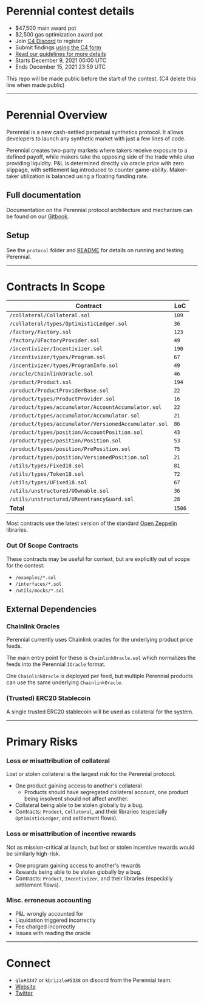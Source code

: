 # Perennial contest details
- $47,500 main award pot
- $2,500 gas optimization award pot
- Join [C4 Discord](https://discord.gg/code4rena) to register
- Submit findings [using the C4 form](https://code4rena.com/contests/2021-12-perennial-finance-contest/submit)
- [Read our guidelines for more details](https://docs.code4rena.com/roles/wardens)
- Starts December 9, 2021 00:00 UTC
- Ends December 15, 2021 23:59 UTC

This repo will be made public before the start of the contest. (C4 delete this line when made public)

---

# Perennial Overview

Perennial is a new cash-settled perpetual synthetics protocol. It allows developers to launch any synthetic market with just a few lines of code.

Perennial creates two-party markets where takers receive exposure to a defined payoff, while makers take the opposing side of the trade while also providing liquidity. P&L is determined directly via oracle price with zero slippage, with settlement lag introduced to counter game-ability. Maker-taker utilization is balanced using a floating funding rate.

## Full documentation

Documentation on the Perennial protocol architecture and mechanism can be found on our [Gitbook](https://docs.perennial.finance/).

## Setup

See the `protocol` folder and [README](https://github.com/code-423n4/2021-12-perennial/blob/main/protocol/README.md) for details on running and testing Perennial.

---

# Contracts In Scope

| **Contract** | **LoC** |
| --- | --- |
| `/collateral/Collateral.sol` | `109` |
| `/collateral/types/OptimisticLedger.sol` | `36` |
| `/factory/Factory.sol` | `123` |
| `/factory/UFactoryProvider.sol` | `49` |
| `/incentivizer/Incentivizer.sol` | `190` |
| `/incentivizer/types/Program.sol` | `67` |
| `/incentivizer/types/ProgramInfo.sol` | `49` |
| `/oracle/ChainlinkOracle.sol` | `46` |
| `/product/Product.sol` | `194` |
| `/product/ProductProviderBase.sol` | `22` |
| `/product/types/ProductProvider.sol` | `16` |
| `/product/types/accumulator/AccountAccumulator.sol` | `22` |
| `/product/types/accumulator/Accumulator.sol` | `21` |
| `/product/types/accumulator/VersionedAccumulator.sol` | `86` |
| `/product/types/position/AccountPosition.sol` | `43` |
| `/product/types/position/Position.sol` | `53` |
| `/product/types/position/PrePosition.sol` | `75` |
| `/product/types/position/VersionedPosition.sol` | `21` |
| `/utils/types/Fixed18.sol` | `81` |
| `/utils/types/Token18.sol` | `72` |
| `/utils/types/UFixed18.sol` | `67` |
| `/utils/unstructured/UOwnable.sol` | `36` |
| `/utils/unstructured/UReentrancyGuard.sol` | `28` |
| **Total** | `1506` |

Most contracts use the latest version of the standard [Open Zeppelin](https://github.com/OpenZeppelin/openzeppelin-contracts)  libraries.

### Out Of Scope Contracts
These contracts may be useful for context, but are explicitly out of scope for the contest:

- `/examples/*.sol`
- `/interfaces/*.sol`
- `/utils/mocks/*.sol`

## External Dependencies

### Chainlink Oracles
Perennial currently uses Chainlink oracles for the underlying product price feeds.

The main entry point for these is `ChainlinkOracle.sol` which normalizes the feeds into the Perennial `IOracle` format.

One `ChainlinkOracle` is deployed per feed, but multiple Perennial products can use the same underlying `ChainlinkOracle`.

### (Trusted) ERC20 Stablecoin

A single trusted ERC20 stablecoin will be used as collateral for the system.

---

# Primary Risks

### Loss or misattribution of collateral

Lost or stolen collateral is the largest risk for the Perennial protocol.

- One product gaining access to another's collateral
  - Products should have segregated collateral account, one product being insolvent should not affect another.
- Collateral being able to be stolen globally by a bug. 
- Contracts: `Product`, `Collateral`, and their libraries (especially `OptimisticLedger`, and settlement flows).

### Loss or misattribution of incentive rewards

Not as mission-critical at launch, but lost or stolen incentive rewards would be similarly high-risk.

- One program gaining access to another's rewards
- Rewards being able to be stolen globally by a bug.
- Contracts: `Product`, `Incentivizer`, and their libraries (especially settlement flows).

### Misc. erroneous accounting
- P&L wrongly accounted for
- Liquidation triggered incorrectly
- Fee charged incorrectly
- Issues with reading the oracle

---

# Connect

- `qlo#3347` or `kbrizzle#5338` on discord from the Perennial team.
- [Website](https://www.perennial.finance)
- [Twitter](https://www.twitter.com/perennial_fi)
